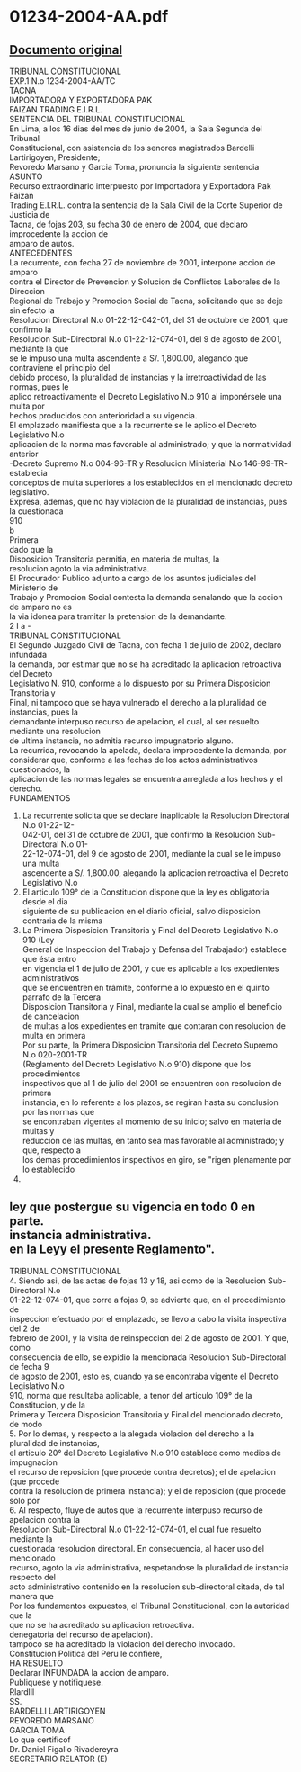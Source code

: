 
01234-2004-AA.pdf
=================
  
[Documento original](https://tc.gob.pe/jurisprudencia/2004/01234-2004-AA.pdf)  
---  
TRIBUNAL CONSTITUCIONAL  
EXP.1 N.o 1234-2004-AA/TC  
TACNA  
IMPORTADORA Y EXPORTADORA PAK  
FAIZAN TRADING E.I.R.L.  
SENTENCIA DEL TRIBUNAL CONSTITUCIONAL  
En Lima, a los 16 dias del mes de junio de 2004, la Sala Segunda del Tribunal  
Constitucional, con asistencia de los senores magistrados Bardelli Lartirigoyen, Presidente;  
Revoredo Marsano y Garcia Toma, pronuncia la siguiente sentencia  
ASUNTO  
Recurso extraordinario interpuesto por Importadora y Exportadora Pak Faizan  
Trading E.I.R.L. contra la sentencia de la Sala Civil de la Corte Superior de Justicia de  
Tacna, de fojas 203, su fecha 30 de enero de 2004, que declaro improcedente la accion de  
amparo de autos.  
ANTECEDENTES  
La recurrente, con fecha 27 de noviembre de 2001, interpone accion de amparo  
contra el Director de Prevencion y Solucion de Conflictos Laborales de la Direccion  
Regional de Trabajo y Promocion Social de Tacna, solicitando que se deje sin efecto la  
Resolucion Directoral N.o 01-22-12-042-01, del 31 de octubre de 2001, que confirmo la  
Resolucion Sub-Directoral N.o 01-22-12-074-01, del 9 de agosto de 2001, mediante la que  
se le impuso una multa ascendente a S/. 1,800.00, alegando que contraviene el principio del  
debido proceso, la pluralidad de instancias y la irretroactividad de las normas, pues le  
aplico retroactivamente el Decreto Legislativo N.o 910 al imponérsele una multa por  
hechos producidos con anterioridad a su vigencia.  
El emplazado manifiesta que a la recurrente se le aplico el Decreto Legislativo N.o  
aplicacion de la norma mas favorable al administrado; y que la normatividad anterior  
-Decreto Supremo N.o 004-96-TR y Resolucion Ministerial N.o 146-99-TR- establecia  
conceptos de multa superiores a los establecidos en el mencionado decreto legislativo.  
Expresa, ademas, que no hay violacion de la pluralidad de instancias, pues la cuestionada  
910  
b  
Primera  
dado que la  
Disposicion Transitoria permitia, en materia de multas, la  
resolucion agoto la via administrativa.  
El Procurador Publico adjunto a cargo de los asuntos judiciales del Ministerio de  
Trabajo y Promocion Social contesta la demanda senalando que la accion de amparo no es  
la via idonea para tramitar la pretension de la demandante.  
2 I a -  
TRIBUNAL CONSTITUCIONAL  
El Segundo Juzgado Civil de Tacna, con fecha 1 de julio de 2002, declaro infundada  
la demanda, por estimar que no se ha acreditado la aplicacion retroactiva del Decreto  
Legislativo N. 910, conforme a lo dispuesto por su Primera Disposicion Transitoria y  
Final, ni tampoco que se haya vulnerado el derecho a la pluralidad de instancias, pues la  
demandante interpuso recurso de apelacion, el cual, al ser resuelto mediante una resolucion  
de ultima instancia, no admitia recurso impugnatorio alguno.  
La recurrida, revocando la apelada, declara improcedente la demanda, por  
considerar que, conforme a las fechas de los actos administrativos cuestionados, la  
aplicacion de las normas legales se encuentra arreglada a los hechos y el derecho.  
FUNDAMENTOS  
1. La recurrente solicita que se declare inaplicable la Resolucion Directoral N.o 01-22-12-  
042-01, del 31 de octubre de 2001, que confirmo la Resolucion Sub-Directoral N.o 01-  
22-12-074-01, del 9 de agosto de 2001, mediante la cual se le impuso una multa  
ascendente a S/. 1,800.00, alegando la aplicacion retroactiva el Decreto Legislativo N.o  
2. El articulo 109° de la Constitucion dispone que la ley es obligatoria desde el dia  
siguiente de su publicacion en el diario oficial, salvo disposicion contraria de la misma  
3. La Primera Disposicion Transitoria y Final del Decreto Legislativo N.o 910 (Ley  
General de Inspeccion del Trabajo y Defensa del Trabajador) establece que ésta entro  
en vigencia el 1 de julio de 2001, y que es aplicable a los expedientes administrativos  
que se encuentren en trâmite, conforme a lo expuesto en el quinto parrafo de la Tercera  
Disposicion Transitoria y Final, mediante la cual se amplio el beneficio de cancelacion  
de multas a los expedientes en tramite que contaran con resolucion de multa en primera  
Por su parte, la Primera Disposicion Transitoria del Decreto Supremo N.o 020-2001-TR  
(Reglamento del Decreto Legislativo N.o 910) dispone que los procedimientos  
inspectivos que al 1 de julio del 2001 se encuentren con resolucion de primera  
instancia, en lo referente a los plazos, se regiran hasta su conclusion por las normas que  
se encontraban vigentes al momento de su inicio; salvo en materia de multas y  
reduccion de las multas, en tanto sea mas favorable al administrado; y que, respecto a  
los demas procedimientos inspectivos en giro, se "rigen plenamente por lo establecido  
910.  
ley que postergue su vigencia en todo 0 en parte.  
instancia administrativa.  
en la Leyy el presente Reglamento".  
-  
TRIBUNAL CONSTITUCIONAL  
4. Siendo asi, de las actas de fojas 13 y 18, asi como de la Resolucion Sub-Directoral N.o  
01-22-12-074-01, que corre a fojas 9, se advierte que, en el procedimiento de  
inspeccion efectuado por el emplazado, se llevo a cabo la visita inspectiva del 2 de  
febrero de 2001, y la visita de reinspeccion del 2 de agosto de 2001. Y que, como  
consecuencia de ello, se expidio la mencionada Resolucion Sub-Directoral de fecha 9  
de agosto de 2001, esto es, cuando ya se encontraba vigente el Decreto Legislativo N.o  
910, norma que resultaba aplicable, a tenor del articulo 109° de la Constitucion, y de la  
Primera y Tercera Disposicion Transitoria y Final del mencionado decreto, de modo  
5. Por lo demas, y respecto a la alegada violacion del derecho a la pluralidad de instancias,  
el articulo 20° del Decreto Legislativo N.o 910 establece como medios de impugnacion  
el recurso de reposicion (que procede contra decretos); el de apelacion (que procede  
contra la resolucion de primera instancia); y el de reposicion (que procede solo por  
6. Al respecto, fluye de autos que la recurrente interpuso recurso de apelacion contra la  
Resolucion Sub-Directoral N.o 01-22-12-074-01, el cual fue resuelto mediante la  
cuestionada resolucion directoral. En consecuencia, al hacer uso del mencionado  
recurso, agoto la via administrativa, respetandose la pluralidad de instancia respecto del  
acto administrativo contenido en la resolucion sub-directoral citada, de tal manera que  
Por los fundamentos expuestos, el Tribunal Constitucional, con la autoridad que la  
que no se ha acreditado su aplicacion retroactiva.  
denegatoria del recurso de apelacion).  
tampoco se ha acreditado la violacion del derecho invocado.  
Constitucion Politica del Peru le confiere,  
HA RESUELTO  
Declarar INFUNDADA la accion de amparo.  
Publiquese y notifiquese.  
Rlardlll  
SS.  
BARDELLI LARTIRIGOYEN  
REVOREDO MARSANO  
GARCIA TOMA  
Lo que certificof  
Dr. Daniel Figallo Rivadereyra  
SECRETARIO RELATOR (E)